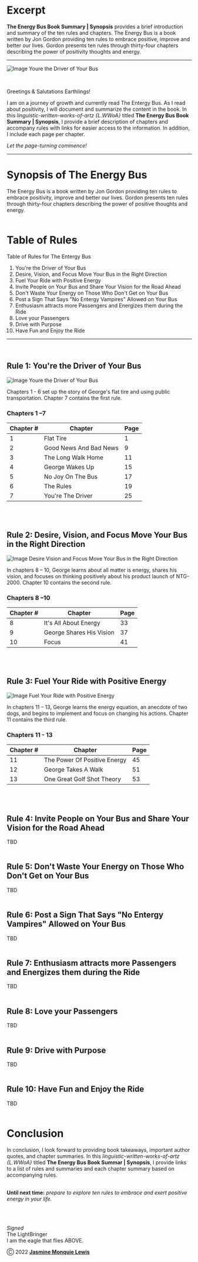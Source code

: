 # Excerpt 

**The Energy Bus Book Summary | Synopsis**  provides a brief introduction and summary of the ten rules and chapters. The Energy Bus is a book written by Jon Gordon providing ten rules to embrace positive, improve and better our lives. Gordon presents ten rules through thirty-four chapters describing the power of positivity thoughts and energy.

---

![Image Youre the Driver of Your Bus](https://github.com/jasmineMonquieLewis/Linguistic-Written-Works-Of-Artz/blob/the-energy-bus-book/the-energy-bus-book/assets/the-energy-bus-book-summary-synopsis.png)

<br/> 

Greetings & Salutations Earthlings! 
<br/> 

I am on a journey of growth and currently read The Entergy Bus. As I read about positivity, I will document and summarize the content in the book. In this *linguistic-written-works-of-artz {L.WWoA}* titled **The Energy Bus Book Summary | Synopsis**, I provide a brief description of chapters and accompany rules with links for easier access to the information. In addition, I include each page per chapter. 
<br/> 

*Let the page-turning commence!* 

---



# Synopsis of The Energy Bus 
The Energy Bus is a book written by Jon Gordon providing ten rules to embrace positivity, improve and better our lives. Gordon presents ten rules through thirty-four chapters describing the power of positive thoughts and energy. 
<br/> 
<br/> 

 
# Table of Rules 
Table of Rules for The Entergy Bus 

1. You're the Driver of Your Bus
2. Desire, Vision, and Focus Move Your Bus in the Right Direction
3. Fuel Your Ride with Positive Energy
4. Invite People on Your Bus and Share Your Vision for the Road Ahead
5. Don't Waste Your Energy on Those Who Don't Get on Your Bus
6. Post a Sign That Says "No Entergy Vampires" Allowed on Your Bus
7. Enthusiasm attracts more Passengers and Energizes them during the Ride
8. Love your Passengers
9. Drive with Purpose
10. Have Fun and Enjoy the Ride

---
<br/> 

## Rule 1: You're the Driver of Your Bus

![Image Youre the Driver of Your Bus](https://github.com/jasmineMonquieLewis/Linguistic-Written-Works-Of-Artz/blob/the-energy-bus-book/the-energy-bus-book/assets/the-energy-bus-book-summary-rule-1.png)

Chapters 1 - 6 set up the story of George's flat tire and using public transportation. Chapter 7 contains the first rule.
<br/> 

### Chapters 1 –7 
|  Chapter # | Chapter | Page |
| --------------- | --------------- | --------------- |
| 1 | Flat Tire | 1 |
| 2  | Good News And Bad News | 9 |
| 3 | The Long Walk Home  | 11 |
| 4 | George Wakes Up  | 15 |
| 5 | No Joy On The Bus  | 17 |
| 6 | The Rules | 19 |
| 7 | You're The Driver | 25 |

<br/> 
<br/> 

## Rule 2: Desire, Vision, and Focus Move Your Bus in the Right Direction

![Image Desire Vision and Focus Move Your Bus in the Right Direction](https://github.com/jasmineMonquieLewis/Linguistic-Written-Works-Of-Artz/blob/the-energy-bus-book/the-energy-bus-book/assets/the-energy-bus-book-summary-rule-2.png)

In chapters 8 – 10, George learns about all matter is energy, shares his vision, and focuses on thinking positively about his product launch of NTG-2000. Chapter 10 contains the second rule.
<br/> 

### Chapters 8 –10 
|  Chapter # | Chapter | Page |
| --------------- | --------------- | --------------- |
| 8 | It's All About Energy | 33 |
| 9 | George Shares His Vision | 37 |
| 10 | Focus | 41 |

<br/> 
<br/>  

## Rule 3: Fuel Your Ride with Positive Energy

![Image Fuel Your Ride with Positive Energy](https://github.com/jasmineMonquieLewis/Linguistic-Written-Works-Of-Artz/blob/the-energy-bus-book/the-energy-bus-book/assets/the-energy-bus-book-summary-rule-3.png)

In chapters 11 – 13, George learns the energy equation, an anecdote of two dogs, and begins to implement and focus on changing his actions. Chapter 11 contains the third rule.
<br/>

### Chapters 11 - 13
|  Chapter # | Chapter | Page |
| --------------- | --------------- | --------------- |
| 11 | The Power Of Positive Energy | 45 |
| 12 | George Takes A Walk | 51 |
| 13 | One Great Golf Shot Theory | 53 |
 
<br/>
<br/>  

## Rule 4: Invite People on Your Bus and Share Your Vision for the Road Ahead
TBD
<br/>
<br/> 

## Rule 5: Don't Waste Your Energy on Those Who Don't Get on Your Bus
TBD
<br/>
<br/> 

## Rule 6: Post a Sign That Says "No Entergy Vampires" Allowed on Your Bus
TBD
<br/>
<br/>

## Rule 7: Enthusiasm attracts more Passengers and Energizes them during the Ride
TBD
<br/> 
<br/>

## Rule 8: Love your Passengers
TBD 
<br/> 
<br/>

## Rule 9: Drive with Purpose
TBD 
<br/> 
<br/>

## Rule 10: Have Fun and Enjoy the Ride
TBD 
<br/> 
<br/>

# Conclusion 

In conclusion, I look forward to providing book takeaways, important author quotes, and chapter summaries.  In this *linguistic-written-works-of-artz {L.WWoA}* titled **The Energy Bus Book Summar | Synopsis**, I provide links to a list of rules and summaries and each chapter summary based on accompanying rules. 
<br/> 
<br/> 

**Until next time:**  *prepare to explore ten rules to embrace and exert positive energy in your life.* 

<br/> 
<br/>

*Signed*<br/> 
The LightBringer<br/> 
I am the eagle that flies ABOVE. 
<br/> 


Ⓒ 2022 [**Jasmine Monquie Lewis**]( https://jasminemonquie.tech/) 
